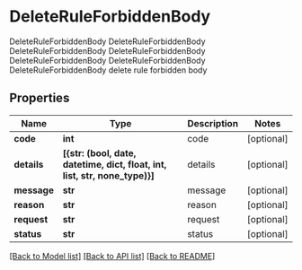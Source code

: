 # DeleteRuleForbiddenBody

DeleteRuleForbiddenBody DeleteRuleForbiddenBody DeleteRuleForbiddenBody DeleteRuleForbiddenBody DeleteRuleForbiddenBody DeleteRuleForbiddenBody DeleteRuleForbiddenBody delete rule forbidden body
## Properties
Name | Type | Description | Notes
------------ | ------------- | ------------- | -------------
**code** | **int** | code | [optional] 
**details** | **[{str: (bool, date, datetime, dict, float, int, list, str, none_type)}]** | details | [optional] 
**message** | **str** | message | [optional] 
**reason** | **str** | reason | [optional] 
**request** | **str** | request | [optional] 
**status** | **str** | status | [optional] 

[[Back to Model list]](../README.md#documentation-for-models) [[Back to API list]](../README.md#documentation-for-api-endpoints) [[Back to README]](../README.md)



